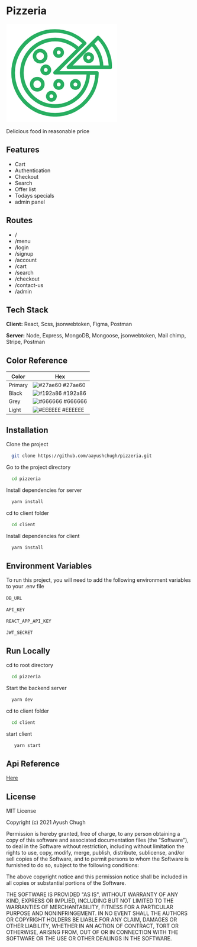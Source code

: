 # Pizzeria

![Logo](./client/public/images/logo/logo-icon.png)

Delicious food in reasonable price

## Features

-   Cart
-   Authentication
-   Checkout
-   Search
-   Offer list
-   Todays specials
-   admin panel

## Routes

-   /
-   /menu
-   /login
-   /signup
-   /account
-   /cart
-   /search
-   /checkout
-   /contact-us
-   /admin

## Tech Stack

**Client:** React, Scss, jsonwebtoken, Figma, Postman

**Server:** Node, Express, MongoDB, Mongoose, jsonwebtoken, Mail chimp, Stripe, Postman

## Color Reference

| Color   | Hex                                                              |
| ------- | ---------------------------------------------------------------- |
| Primary | ![#27ae60](https://via.placeholder.com/10/27ae60?text=+) #27ae60 |
| Black   | ![#192a86](https://via.placeholder.com/10/192a86?text=+) #192a86 |
| Grey    | ![#666666](https://via.placeholder.com/10/666666?text=+) #666666 |
| Light   | ![#EEEEEE](https://via.placeholder.com/10/eeeeee?text=+) #EEEEEE |

## Installation

Clone the project

```bash
  git clone https://github.com/aayushchugh/pizzeria.git
```

Go to the project directory

```bash
  cd pizzeria
```

Install dependencies for server

```bash
  yarn install
```

cd to client folder

```bash
  cd client
```

Install dependencies for client

```bash
  yarn install
```

## Environment Variables

To run this project, you will need to add the following environment variables to your .env file

`DB_URL`

`API_KEY`

`REACT_APP_API_KEY`

`JWT_SECRET`

## Run Locally

cd to root directory

```bash
  cd pizzeria
```

Start the backend server

```bash
  yarn dev
```

cd to client folder

```bash
  cd client
```

start client

```bash
   yarn start
```

## Api Reference

[Here](./API-REFERENCE.md)

## License

MIT License

Copyright (c) 2021 Ayush Chugh

Permission is hereby granted, free of charge, to any person obtaining a copy
of this software and associated documentation files (the "Software"), to deal
in the Software without restriction, including without limitation the rights
to use, copy, modify, merge, publish, distribute, sublicense, and/or sell
copies of the Software, and to permit persons to whom the Software is
furnished to do so, subject to the following conditions:

The above copyright notice and this permission notice shall be included in all
copies or substantial portions of the Software.

THE SOFTWARE IS PROVIDED "AS IS", WITHOUT WARRANTY OF ANY KIND, EXPRESS OR
IMPLIED, INCLUDING BUT NOT LIMITED TO THE WARRANTIES OF MERCHANTABILITY,
FITNESS FOR A PARTICULAR PURPOSE AND NONINFRINGEMENT. IN NO EVENT SHALL THE
AUTHORS OR COPYRIGHT HOLDERS BE LIABLE FOR ANY CLAIM, DAMAGES OR OTHER
LIABILITY, WHETHER IN AN ACTION OF CONTRACT, TORT OR OTHERWISE, ARISING FROM,
OUT OF OR IN CONNECTION WITH THE SOFTWARE OR THE USE OR OTHER DEALINGS IN THE
SOFTWARE.
